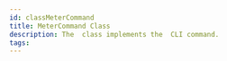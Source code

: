 ```yaml
---
id: classMeterCommand
title: MeterCommand Class
description: The  class implements the  CLI command.
tags:
---
```

